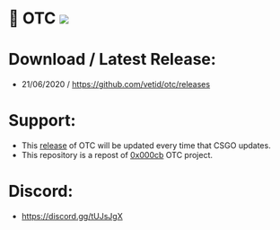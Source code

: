 # 🔮 OTC ![](https://img.shields.io/badge/CSGO-WINDOWS-green)

# Download / Latest Release:
* 21/06/2020 / https://github.com/vetid/otc/releases

# Support:
* This [release](https://github.com/vetid/otc/releases "Release") of OTC will be updated every time that CSGO updates.
* This repository is a repost of [0x000cb](https://github.com/0x000cb "0x000cb") OTC project.

# Discord:
* https://discord.gg/tUJsJgX


